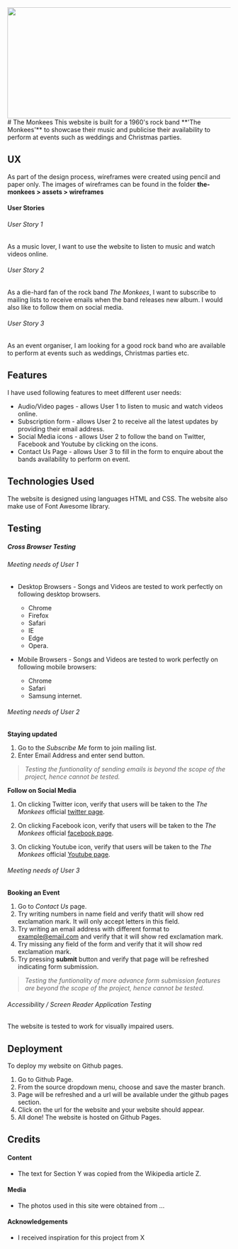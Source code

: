 <img src="https://static1.squarespace.com/static/583863c1e6f2e1216884123c/t/5a26b3f124a694f272e8be3d/1512495829597/Monkees_red.jpg" width=900 height=250>
# The Monkees
This website is built for a 1960's rock band **'The Monkees'** to showcase 
their music and publicise their availability to perform at events such as 
weddings and Christmas parties.

## UX
As part of the design process, wireframes were created using pencil and paper 
only. The images of wireframes can be found in the folder 
**the-monkees > assets > wireframes**

#### User Stories

###### User Story 1
As a music lover, I want to use the website to listen to music and watch videos
online.

###### User Story 2
As a die-hard fan of the rock band *The Monkees*, I want to subscribe to mailing
lists to receive emails when the band releases new album. I would also like to
follow them on social media.

###### User Story 3
As an event organiser, I am looking for a good rock band who are available to 
perform at events such as weddings, Christmas parties etc.


## Features

I have used following features to meet different user needs:
* Audio/Video pages - allows User 1 to listen to music and watch videos online.
* Subscription form - allows User 2 to receive all the latest updates by providing
  their email address.
* Social Media icons - allows User 2 to follow the band on Twitter, Facebook and
  Youtube by clicking on the icons.
* Contact Us Page - allows User 3 to fill in the form to enquire about the bands
  availability to perform on event.

## Technologies Used

The website is designed using languages HTML and CSS. The website also make use 
of Font Awesome library.

## Testing

##### Cross Browser Testing
###### Meeting needs of User 1 
- Desktop Browsers - Songs and Videos are tested to work perfectly on following 
  desktop browsers. 
  - Chrome
  - Firefox
  - Safari
  - IE
  - Edge
  - Opera.

- Mobile Browsers - Songs and Videos are tested to work perfectly on following
  mobile browsers:
  - Chrome
  - Safari
  - Samsung internet.

###### Meeting needs of User 2
**Staying updated**
1. Go to the *Subscribe Me* form to join mailing list. 
2. Enter Email Address and enter send button. 

>*Testing the funtionality of sending emails is beyond the scope of the project,
hence cannot be tested.*

**Follow on Social Media**

1. On clicking Twitter icon, verify that users will be taken to the 
   *The Monkees* official [twitter page](https://twitter.com/themonkees?lang=en).

2. On clicking Facebook icon, verify that users will be taken to the 
   *The Monkees* official [facebook page](https://en-gb.facebook.com/TheMonkees/).

3. On clicking Youtube icon, verify that users will be taken to the 
   *The Monkees* official [Youtube page](https://www.youtube.com/user/themonkees).


###### Meeting needs of User 3

**Booking an Event**

1. Go to *Contact Us* page.
2. Try writing numbers in name field and verify thatit will show red exclamation
   mark. It will only accept letters in this field.
3. Try writing an email address with different format to example@email.com and
   verify that it will show red exclamation mark.
4. Try missing any field of the form and verify that it will show red 
   exclamation mark.
5. Try pressing **submit** button and verify that page will be refreshed indicating
   form submission.

>*Testing the funtionality of more advance form submission features are beyond 
  the scope of the project, hence cannot be tested.*


###### Accessibility / Screen Reader Application Testing

The website is tested to work for visually impaired users.


## Deployment
To deploy my website on Github pages.

1. Go to Github Page.
2. From the source dropdown menu, choose and save the master branch.
3. Page will be refreshed and a url will be available under the github pages section.
4. Click on the url for the website and your website should appear.
5. All done! The website is hosted on Github Pages.

## Credits
#### Content
- The text for Section Y was copied from the Wikipedia article Z.

#### Media
- The photos used in this site were obtained from ...

#### Acknowledgements
- I received inspiration for this project from X